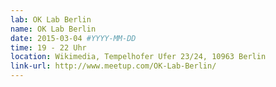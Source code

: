 ```yaml
---
lab: OK Lab Berlin
name: OK Lab Berlin
date: 2015-03-04 #YYYY-MM-DD
time: 19 - 22 Uhr
location: Wikimedia, Tempelhofer Ufer 23/24, 10963 Berlin 
link-url: http://www.meetup.com/OK-Lab-Berlin/
---
```

